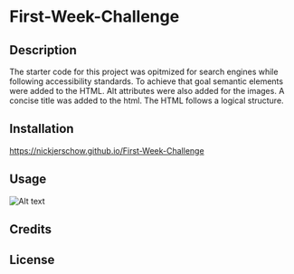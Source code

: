 # First-Week-Challenge

## Description

The starter code for this project was opitmized for search engines while following accessibility standards. 
To achieve that goal semantic elements were added to the HTML. 
Alt attributes were also added for the images.
A concise title was added to the html.
The HTML follows a logical structure.

## Installation
https://nickjerschow.github.io/First-Week-Challenge

## Usage
![Alt text](../../../../../Challenges/First-Week-Challenge/Challenge/Develop/assets/images/127.0.0.1_5500_Develop_index.html%20(1).png)

## Credits

## License

